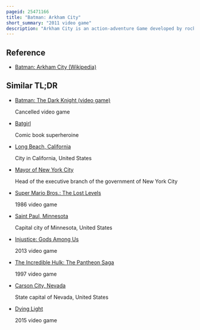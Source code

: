 ```yaml
---
pageid: 25471166
title: "Batman: Arkham City"
short_summary: "2011 video game"
description: "Arkham City is an action-adventure Game developed by rocksteady Studios in 2011 and published by Warner Bros. Interactive Entertainment. Based on the DC Comics superhero Batman, it is the sequel to the 2009 video game Batman: Arkham Asylum and the second installment in the Batman: Arkham series. Arkham City was written by veteran Batman Writer Paul Dini with Paul Crocker and Sefton Hill and inspired by the long-running comic Book Mythos. In the main Storyline Batman is incarcerated in arkham City a super-prison enclosing the decaying urban Slums of fictional Gotham City. He must uncover the secret behind a sinister scheme orchestrated by the facility's warden, Dr. Hugo Strange."
---
```


## Reference

- [Batman: Arkham City (Wikipedia)](https://en.wikipedia.org/?curid=25471166)

## Similar TL;DR

- [Batman: The Dark Knight (video game)](/tldr/en/batman-the-dark-knight-video-game)

  Cancelled video game

- [Batgirl](/tldr/en/batgirl)

  Comic book superheroine

- [Long Beach, California](/tldr/en/long-beach-california)

  City in California, United States

- [Mayor of New York City](/tldr/en/mayor-of-new-york-city)

  Head of the executive branch of the government of New York City

- [Super Mario Bros.: The Lost Levels](/tldr/en/super-mario-bros-the-lost-levels)

  1986 video game

- [Saint Paul, Minnesota](/tldr/en/saint-paul-minnesota)

  Capital city of Minnesota, United States

- [Injustice: Gods Among Us](/tldr/en/injustice-gods-among-us)

  2013 video game

- [The Incredible Hulk: The Pantheon Saga](/tldr/en/the-incredible-hulk-the-pantheon-saga)

  1997 video game

- [Carson City, Nevada](/tldr/en/carson-city-nevada)

  State capital of Nevada, United States

- [Dying Light](/tldr/en/dying-light)

  2015 video game
